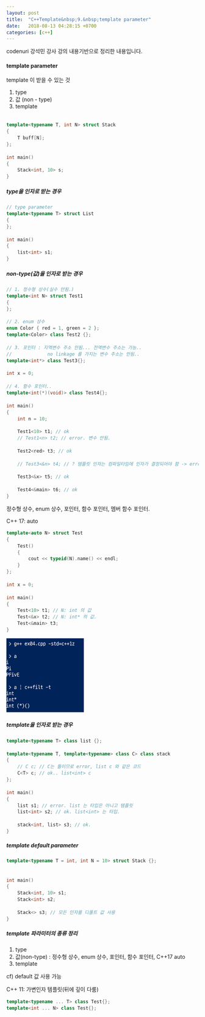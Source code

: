```yaml
---
layout: post
title:  "C++Template&nbsp;9.&nbsp;template parameter"
date:   2018-08-13 04:28:15 +0700
categories: [c++]
---
```


codenuri 강석민 강사 강의 내용기반으로 정리한 내용입니다.

#### template parameter

template 이 받을 수 있는 것

1. type
2. 값 (non - type)
3. template

```cpp

template<typename T, int N> struct Stack
{
	T buff[N];
};

int main()
{
	Stack<int, 10> s;
}

```

##### type을 인자로 받는 경우

```cpp
// type parameter
template<typename T> struct List
{
};

int main()
{
	list<int> s1;
}

```

##### non-type(값)을 인자로 받는 경우

```cpp
// 1. 정수형 상수(실수 안됨.)
template<int N> struct Test1
{
};

// 2. enum 상수
enum Color { red = 1, green = 2 };
template<Color> class Test2 {};

// 3. 포인터 : 지역변수 주소 안됨... 전역변수 주소는 가능..
//			   no linkage 를 가지는 변수 주소는 안됨..
template<int*> class Test3{};

int x = 0;

// 4. 함수 포인터..
template<int(*)(void)> class Test4{};

int main()
{
	int n = 10;

	Test1<10> t1; // ok
	// Test1<n> t2; // error. 변수 안됨.

	Test2<red> t3; // ok

	// Test3<&n> t4; // ? 템플릿 인자는 컴파일타임에 인자가 결정되어야 함 -> error

	Test3<&x> t5; // ok

	Test4<&main> t6; // ok
}

```

정수형 상수, enum 상수, 포인터, 함수 포인터, 멤버 함수 포인터.

C++ 17: auto

```cpp
template<auto N> struct Test
{
	Test()
	{
		cout << typeid(N).name() << endl;
	}
};

int x = 0;

int main()
{
	Test<10> t1; // N: int 의 값
	Test<&x> t2; // N: int* 의 값.
	Test<&main> t3;
}

```
![Alt text](/static/img/C++/9.1.PNG)

##### template을 인자로 받는 경우

```cpp
template<typename T> class list {};

template<typename T, template<typename> class C> class stack
{
	// C c; // C는 틀이므로 error, list c 와 같은 코드
	C<T> c; // ok.. list<int> c
};

int main()
{
	list s1; // error. list 는 타입은 아니고 템플릿
	list<int> s2; // ok. list<int> 는 타입.

	stack<int, list> s3; // ok.
}

```

##### template default parameter

```cpp
template<typename T = int, int N = 10> struct Stack {};


int main()
{
	Stack<int, 10> s1;
	Stack<int> s2;

	Stack<> s3; // 모든 인자를 디폴트 값 사용
}

```

##### template 파라미터의 종류 정리

1. type
2. 값(non-type) : 정수형 상수, enum 상수, 포인터, 함수 포인터, C++17 auto
3. template

cf) default 값 사용 가능

C++ 11: 가변인자 템플릿(뒤에 깊이 다룸)

```cpp
template<typename ... T> class Test{};
template<int ... N> class Test{};
```
